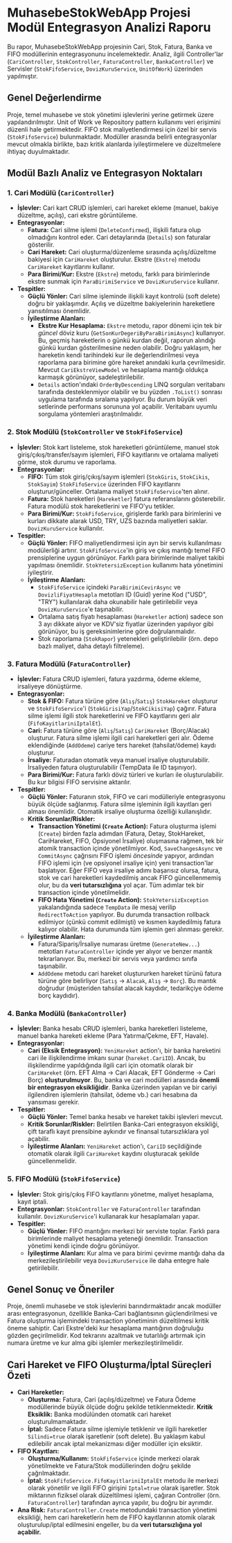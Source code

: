 # MuhasebeStokWebApp Projesi Modül Entegrasyon Analizi Raporu

Bu rapor, MuhasebeStokWebApp projesinin Cari, Stok, Fatura, Banka ve FIFO modüllerinin entegrasyonunu incelemektedir. Analiz, ilgili Controller'lar (`CariController`, `StokController`, `FaturaController`, `BankaController`) ve Servisler (`StokFifoService`, `DovizKuruService`, `UnitOfWork`) üzerinden yapılmıştır.

## Genel Değerlendirme

Proje, temel muhasebe ve stok yönetimi işlevlerini yerine getirmek üzere yapılandırılmıştır. Unit of Work ve Repository pattern kullanımı veri erişimini düzenli hale getirmektedir. FIFO stok maliyetlendirmesi için özel bir servis (`StokFifoService`) bulunmaktadır. Modüller arasında belirli entegrasyonlar mevcut olmakla birlikte, bazı kritik alanlarda iyileştirmelere ve düzeltmelere ihtiyaç duyulmaktadır.

## Modül Bazlı Analiz ve Entegrasyon Noktaları

### 1. Cari Modülü (`CariController`)

*   **İşlevler:** Cari kart CRUD işlemleri, cari hareket ekleme (manuel, bakiye düzeltme, açılış), cari ekstre görüntüleme.
*   **Entegrasyonlar:**
    *   **Fatura:** Cari silme işlemi (`DeleteConfirmed`), ilişkili fatura olup olmadığını kontrol eder. Cari detaylarında (`Details`) son faturalar gösterilir.
    *   **Cari Hareket:** Cari oluşturma/düzenleme sırasında açılış/düzeltme bakiyesi için `CariHareket` oluşturulur. Ekstre (`Ekstre`) metodu `CariHareket` kayıtlarını kullanır.
    *   **Para Birimi/Kur:** Ekstre (`Ekstre`) metodu, farklı para birimlerinde ekstre sunmak için `ParaBirimiService` ve `DovizKuruService` kullanır.
*   **Tespitler:**
    *   **Güçlü Yönler:** Cari silme işleminde ilişkili kayıt kontrolü (soft delete) doğru bir yaklaşımdır. Açılış ve düzeltme bakiyelerinin hareketlere yansıtılması önemlidir.
    *   **İyileştirme Alanları:**
        *   **Ekstre Kur Hesaplama:** `Ekstre` metodu, rapor dönemi için tek bir *güncel* döviz kuru (`GetSonKurDegeriByParaBirimiAsync`) kullanıyor. Bu, geçmiş hareketlerin o günkü kurdan değil, raporun alındığı günkü kurdan gösterilmesine neden olabilir. Doğru yaklaşım, her hareketin kendi tarihindeki kur ile değerlendirilmesi veya raporlama para birimine göre hareket anındaki kurla çevrilmesidir. Mevcut `CariEkstreViewModel` ve hesaplama mantığı oldukça karmaşık görünüyor, sadeleştirilebilir.
        *   `Details` action'ındaki `OrderByDescending` LINQ sorguları veritabanı tarafında desteklenmiyor olabilir ve bu yüzden `.ToList()` sonrası uygulama tarafında sıralama yapılıyor. Bu durum büyük veri setlerinde performans sorununa yol açabilir. Veritabanı uyumlu sorgulama yöntemleri araştırılmalıdır.

### 2. Stok Modülü (`StokController` ve `StokFifoService`)

*   **İşlevler:** Stok kart listeleme, stok hareketleri görüntüleme, manuel stok giriş/çıkış/transfer/sayım işlemleri, FIFO kayıtlarını ve ortalama maliyeti görme, stok durumu ve raporlama.
*   **Entegrasyonlar:**
    *   **FIFO:** Tüm stok giriş/çıkış/sayım işlemleri (`StokGiris`, `StokCikis`, `StokSayim`) `StokFifoService` üzerinden FIFO kayıtlarını oluşturur/günceller. Ortalama maliyet `StokFifoService`'ten alınır.
    *   **Fatura:** Stok hareketleri (`Hareketler`) fatura referanslarını gösterebilir. Fatura modülü stok hareketlerini ve FIFO'yu tetikler.
    *   **Para Birimi/Kur:** `StokFifoService`, girişlerde farklı para birimlerini ve kurları dikkate alarak USD, TRY, UZS bazında maliyetleri saklar. `DovizKuruService` kullanılır.
*   **Tespitler:**
    *   **Güçlü Yönler:** FIFO maliyetlendirmesi için ayrı bir servis kullanılması modülerliği artırır. `StokFifoService`'in giriş ve çıkış mantığı temel FIFO prensiplerine uygun görünüyor. Farklı para birimlerinde maliyet takibi yapılması önemlidir. `StokYetersizException` kullanımı hata yönetimini iyileştirir.
    *   **İyileştirme Alanları:**
        *   `StokFifoService` içindeki `ParaBirimiCevirAsync` ve `DovizliFiyatHesapla` metotları ID (Guid) yerine Kod ("USD", "TRY") kullanılarak daha okunabilir hale getirilebilir veya `DovizKuruService`'e taşınabilir.
        *   Ortalama satış fiyatı hesaplaması (`Hareketler` action) sadece son 3 ayı dikkate alıyor ve KDV'siz fiyatlar üzerinden yapılıyor gibi görünüyor, bu iş gereksinimlerine göre doğrulanmalıdır.
        *   Stok raporlama (`StokRapor`) yetenekleri geliştirilebilir (örn. depo bazlı maliyet, daha detaylı filtreleme).

### 3. Fatura Modülü (`FaturaController`)

*   **İşlevler:** Fatura CRUD işlemleri, fatura yazdırma, ödeme ekleme, irsaliyeye dönüştürme.
*   **Entegrasyonlar:**
    *   **Stok & FIFO:** Fatura türüne göre (`Alış`/`Satış`) `StokHareket` oluşturur ve `StokFifoService`'i (`StokGirisiYap`/`StokCikisiYap`) çağırır. Fatura silme işlemi ilgili stok hareketlerini ve FIFO kayıtlarını geri alır (`FifoKayitlariniIptalEt`).
    *   **Cari:** Fatura türüne göre (`Alış`/`Satış`) `CariHareket` (Borç/Alacak) oluşturur. Fatura silme işlemi ilgili cari hareketleri geri alır. Ödeme eklendiğinde (`AddOdeme`) cariye ters hareket (tahsilat/ödeme) kaydı oluşturur.
    *   **İrsaliye:** Faturadan otomatik veya manuel irsaliye oluşturulabilir. İrsaliyeden fatura oluşturulabilir (TempData ile ID taşınıyor).
    *   **Para Birimi/Kur:** Fatura farklı döviz türleri ve kurları ile oluşturulabilir. Bu kur bilgisi FIFO servisine aktarılır.
*   **Tespitler:**
    *   **Güçlü Yönler:** Faturanın stok, FIFO ve cari modülleriyle entegrasyonu büyük ölçüde sağlanmış. Fatura silme işleminin ilgili kayıtları geri alması önemlidir. Otomatik irsaliye oluşturma özelliği kullanışlıdır.
    *   **Kritik Sorunlar/Riskler:**
        *   **Transaction Yönetimi (`Create` Action):** Fatura oluşturma işlemi (`Create`) birden fazla adımdan (Fatura, Detay, StokHareket, CariHareket, FIFO, Opsiyonel İrsaliye) oluşmasına rağmen, tek bir atomik transaction içinde yönetilmiyor. Kod, `SaveChangesAsync` ve `CommitAsync` çağrısını FIFO işlemi *öncesinde* yapıyor, ardından FIFO işlemi için (ve opsiyonel irsaliye için) yeni transaction'lar başlatıyor. Eğer FIFO veya irsaliye adımı başarısız olursa, fatura, stok ve cari hareketleri kaydedilmiş ancak FIFO güncellenmemiş olur, bu da **veri tutarsızlığına** yol açar. Tüm adımlar tek bir transaction içinde yönetilmelidir.
        *   **FIFO Hata Yönetimi (`Create` Action):** `StokYetersizException` yakalandığında sadece `TempData` ile mesaj verilip `RedirectToAction` yapılıyor. Bu durumda transaction rollback edilmiyor (çünkü commit edilmişti) ve kısmen kaydedilmiş fatura kalıyor olabilir. Hata durumunda tüm işlemin geri alınması gerekir.
    *   **İyileştirme Alanları:**
        *   Fatura/Sipariş/İrsaliye numarası üretme (`GenerateNew...`) metotları `FaturaController` içinde yer alıyor ve benzer mantık tekrarlanıyor. Bu, merkezi bir servis veya yardımcı sınıfa taşınabilir.
        *   `AddOdeme` metodu cari hareket oluştururken hareket türünü fatura türüne göre belirliyor (`Satış` -> `Alacak`, `Alış` -> `Borç`). Bu mantık doğrudur (müşteriden tahsilat alacak kaydıdır, tedarikçiye ödeme borç kaydıdır).

### 4. Banka Modülü (`BankaController`)

*   **İşlevler:** Banka hesabı CRUD işlemleri, banka hareketleri listeleme, manuel banka hareketi ekleme (Para Yatırma/Çekme, EFT, Havale).
*   **Entegrasyonlar:**
    *   **Cari (Eksik Entegrasyon):** `YeniHareket` action'ı, bir banka hareketini cari ile ilişkilendirme imkanı sunar (`hareket.CariID`). Ancak, bu ilişkilendirme yapıldığında ilgili cari için otomatik olarak bir `CariHareket` (örn. EFT Alma -> Cari Alacak, EFT Gönderme -> Cari Borç) **oluşturulmuyor**. Bu, banka ve cari modülleri arasında **önemli bir entegrasyon eksikliğidir**. Banka üzerinden yapılan ve bir cariyi ilgilendiren işlemlerin (tahsilat, ödeme vb.) cari hesabına da yansıması gerekir.
*   **Tespitler:**
    *   **Güçlü Yönler:** Temel banka hesabı ve hareket takibi işlevleri mevcut.
    *   **Kritik Sorunlar/Riskler:** Belirtilen Banka-Cari entegrasyon eksikliği, çift taraflı kayıt prensibine aykırıdır ve finansal tutarsızlıklara yol açabilir.
    *   **İyileştirme Alanları:** `YeniHareket` action'ı, `CariID` seçildiğinde otomatik olarak ilgili `CariHareket` kaydını oluşturacak şekilde güncellenmelidir.

### 5. FIFO Modülü (`StokFifoService`)

*   **İşlevler:** Stok giriş/çıkış FIFO kayıtlarını yönetme, maliyet hesaplama, kayıt iptali.
*   **Entegrasyonlar:** `StokController` ve `FaturaController` tarafından kullanılır. `DovizKuruService`'i kullanarak kur hesaplamaları yapar.
*   **Tespitler:**
    *   **Güçlü Yönler:** FIFO mantığını merkezi bir serviste toplar. Farklı para birimlerinde maliyet hesaplama yeteneği önemlidir. Transaction yönetimi kendi içinde doğru görünüyor.
    *   **İyileştirme Alanları:** Kur alma ve para birimi çevirme mantığı daha da merkezileştirilebilir veya `DovizKuruService` ile daha entegre hale getirilebilir.

## Genel Sonuç ve Öneriler

Proje, önemli muhasebe ve stok işlevlerini barındırmaktadır ancak modüller arası entegrasyonun, özellikle Banka-Cari bağlantısının güçlendirilmesi ve Fatura oluşturma işlemindeki transaction yönetiminin düzeltilmesi kritik öneme sahiptir. Cari Ekstre'deki kur hesaplama mantığının doğruluğu gözden geçirilmelidir. Kod tekrarını azaltmak ve tutarlılığı artırmak için numara üretme ve kur alma gibi işlemler merkezileştirilmelidir.

## Cari Hareket ve FIFO Oluşturma/İptal Süreçleri Özeti

*   **Cari Hareketler:**
    *   **Oluşturma:** Fatura, Cari (açılış/düzeltme) ve Fatura Ödeme modüllerinde büyük ölçüde doğru şekilde tetiklenmektedir. **Kritik Eksiklik:** Banka modülünden otomatik cari hareket oluşturulmamaktadır.
    *   **İptal:** Sadece Fatura silme işlemiyle tetiklenir ve ilgili hareketler `Silindi=true` olarak işaretlenir (soft delete). Bu yaklaşım kabul edilebilir ancak iptal mekanizması diğer modüller için eksiktir.
*   **FIFO Kayıtları:**
    *   **Oluşturma/Kullanım:** `StokFifoService` içinde merkezi olarak yönetilmekte ve Fatura/Stok modüllerinden doğru şekilde çağrılmaktadır.
    *   **İptal:** `StokFifoService.FifoKayitlariniIptalEt` metodu ile merkezi olarak yönetilir ve ilgili FIFO girişini `Iptal=true` olarak işaretler. Stok miktarının fiziksel olarak düzeltilmesi işlemi, çağıran Controller (örn. `FaturaController`) tarafından ayrıca yapılır, bu doğru bir ayrımdır.
*   **Ana Risk:** `FaturaController.Create` metodundaki transaction yönetimi eksikliği, hem cari hareketlerin hem de FIFO kayıtlarının atomik olarak oluşturulup/iptal edilmesini engeller, bu da **veri tutarsızlığına yol açabilir.**
